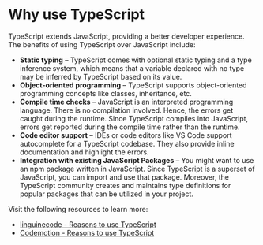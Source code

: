 # Why use TypeScript

TypeScript extends JavaScript, providing a better developer experience. The benefits of using TypeScript over JavaScript include:
- **Static typing** – TypeScript comes with optional static typing and a type inference system, which means that a variable declared with no type may be inferred by TypeScript based on its value.
- **Object-oriented programming** – TypeScript supports object-oriented programming concepts like classes, inheritance, etc.
- **Compile time checks** – JavaScript is an interpreted programming language. There is no compilation involved. Hence, the errors get caught during the runtime. Since TypeScript compiles into JavaScript, errors get reported during the compile time rather than the runtime.
- **Code editor support** – IDEs or code editors like VS Code support autocomplete for a TypeScript codebase. They also provide inline documentation and highlight the errors.
- **Integration with existing JavaScript Packages** – You might want to use an npm package written in JavaScript. Since TypeScript is a superset of JavaScript, you can import and use that package. Moreover, the TypeScript community creates and maintains type definitions for popular packages that can be utilized in your project.

Visit the following resources to learn more:

- [linguinecode - Reasons to use TypeScript](https://linguinecode.com/post/5-reasons-why-to-use-typescript)
- [Codemotion - Reasons to use TypeScript](https://www.codemotion.com/magazine/backend/why-you-should-use-typescript-for-your-next-project/)
